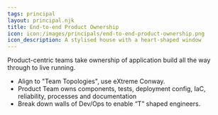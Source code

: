 ```yaml
---
tags: principal
layout: principal.njk
title: End-to-end Product Ownership
icon: icon:/images/principals/end-to-end-product-ownership.png
icon_description: A stylised house with a heart-shaped window
---
```

Product-centric teams take ownership of application build all the way through to live running.

* Align to "Team Topologies", use eXtreme Conway.
* Product Team owns components, tests, deployment config, IaC, reliability, processes and documentation
* Break down walls of Dev/Ops to enable “T” shaped engineers.

